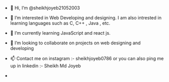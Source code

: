 - 👋 Hi, I’m @sheikhjoyeb21052003
- 👀 I’m interested in Web Developing and designing. I am also intrested in learning languages such as C, C++ , Java , etc.

- 🌱 I’m currently learning JavaScript and react js.
- 💞️ I’m looking to collaborate on projects on web designing and developing
- 📫 Contact me on instagram :- sheikhjoyeb0786 or you can also ping me up in linkedin :- Sheikh Md Joyeb
- 

<!---
sheikhjoyeb21052003/sheikhjoyeb21052003 is a ✨ special ✨ repository because its `README.md` (this file) appears on your GitHub profile.
You can click the Preview link to take a look at your changes.
--->
